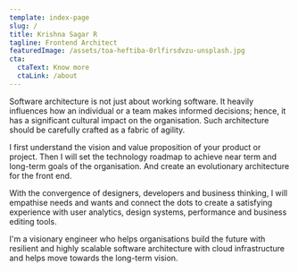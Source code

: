 ```yaml
---
template: index-page
slug: /
title: Krishna Sagar R
tagline: Frontend Architect
featuredImage: /assets/toa-heftiba-0rlfirsdvzu-unsplash.jpg
cta:
  ctaText: Know more
  ctaLink: /about
---
```


Software architecture is not just about working software. It heavily influences how an individual or a team makes informed decisions; hence, it has a significant cultural impact on the organisation. Such architecture should be carefully crafted as a fabric of agility. 

I first understand the vision and value proposition of your product or project. Then I will set the technology roadmap to achieve near term and long-term goals of the organisation. And create an evolutionary architecture for the front end.

With the convergence of designers, developers and business thinking, I will empathise needs and wants and connect the dots to create a satisfying experience with user analytics, design systems, performance and business editing tools. 

I'm a visionary engineer who helps organisations build the future with resilient and highly scalable software architecture with cloud infrastructure and helps move towards the long-term vision.
